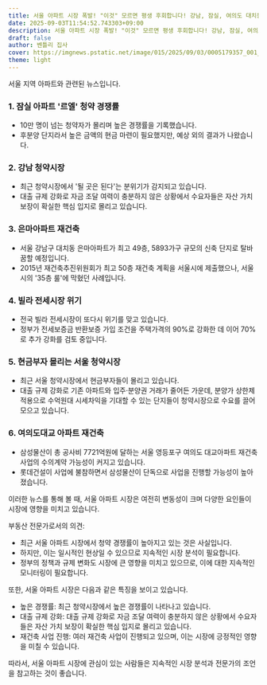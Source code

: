 ```yaml
---
title: 서울 아파트 시장 폭발! "이것" 모르면 평생 후회합니다! 강남, 잠실, 여의도 대치동 아파트 가격 변동 총정리!
date: 2025-09-03T11:54:52.743303+09:00
description: 서울 아파트 시장 폭발! "이것" 모르면 평생 후회합니다! 강남, 잠실, 여의도 대치동 아파트 가격 변동 총정리!
draft: false
author: 벤틀리 집사
cover: https://imgnews.pstatic.net/image/015/2025/09/03/0005179357_001_20250903064913031.jpg
theme: light
---
```


서울 지역 아파트와 관련된 뉴스입니다.

### 1. 잠실 아파트 '르엘' 청약 경쟁률

- 10만 명이 넘는 청약자가 몰리며 높은 경쟁률을 기록했습니다.
- 후분양 단지라서 높은 금액의 현금 마련이 필요했지만, 예상 외의 결과가 나왔습니다.

### 2. 강남 청약시장

- 최근 청약시장에서 '될 곳은 된다'는 분위기가 감지되고 있습니다.
- 대출 규제 강화로 자금 조달 여력이 충분하지 않은 상황에서 수요자들은 자산 가치 보장이 확실한 핵심 입지로 몰리고 있습니다.

### 3. 은마아파트 재건축

- 서울 강남구 대치동 은마아파트가 최고 49층, 5893가구 규모의 신축 단지로 탈바꿈할 예정입니다.
- 2015년 재건축추진위원회가 최고 50층 재건축 계획을 서울시에 제출했으나, 서울시의 '35층 룰'에 막혔던 사례입니다.

### 4. 빌라 전세시장 위기

- 전국 빌라 전세시장이 또다시 위기를 맞고 있습니다.
- 정부가 전세보증금 반환보증 가입 조건을 주택가격의 90%로 강화한 데 이어 70%로 추가 강화를 검토 중입니다.

### 5. 현금부자 몰리는 서울 청약시장

- 최근 서울 청약시장에서 현금부자들이 몰리고 있습니다.
- 대출 규제 강화로 기존 아파트와 입주·분양권 거래가 줄어든 가운데, 분양가 상한제 적용으로 수억원대 시세차익을 기대할 수 있는 단지들이 청약시장으로 수요를 끌어모으고 있습니다.

### 6. 여의도대교 아파트 재건축

- 삼성물산이 총 공사비 7721억원에 달하는 서울 영등포구 여의도 대교아파트 재건축 사업의 수의계약 가능성이 커지고 있습니다.
- 롯데건설이 사업에 불참하면서 삼성물산이 단독으로 사업을 진행할 가능성이 높아졌습니다.

이러한 뉴스를 통해 볼 때, 서울 아파트 시장은 여전히 변동성이 크며 다양한 요인들이 시장에 영향을 미치고 있습니다.

부동산 전문가로서의 의견:

- 최근 서울 아파트 시장에서 청약 경쟁률이 높아지고 있는 것은 사실입니다.
- 하지만, 이는 일시적인 현상일 수 있으므로 지속적인 시장 분석이 필요합니다.
- 정부의 정책과 규제 변화도 시장에 큰 영향을 미치고 있으므로, 이에 대한 지속적인 모니터링이 필요합니다.

또한, 서울 아파트 시장은 다음과 같은 특징을 보이고 있습니다.

- 높은 경쟁률: 최근 청약시장에서 높은 경쟁률이 나타나고 있습니다.
- 대출 규제 강화: 대출 규제 강화로 자금 조달 여력이 충분하지 않은 상황에서 수요자들은 자산 가치 보장이 확실한 핵심 입지로 몰리고 있습니다.
- 재건축 사업 진행: 여러 재건축 사업이 진행되고 있으며, 이는 시장에 긍정적인 영향을 미칠 수 있습니다.

따라서, 서울 아파트 시장에 관심이 있는 사람들은 지속적인 시장 분석과 전문가의 조언을 참고하는 것이 좋습니다.